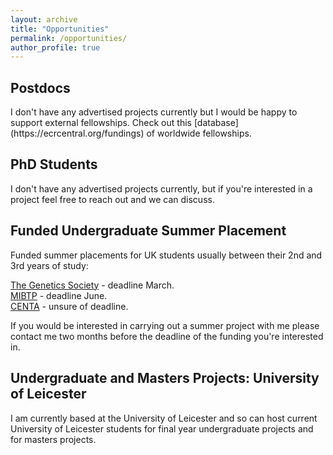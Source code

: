 ```yaml
---
layout: archive
title: "Opportunities"
permalink: /opportunities/
author_profile: true
---
```


<h2>Postdocs</h2>
I don't have any advertised projects currently but I would be happy to support external fellowships. Check out this [database](https://ecrcentral.org/fundings) of worldwide fellowships.

<h2>PhD Students</h2>
I don't have any advertised projects currently, but if you're interested in a project feel free to reach out and we can discuss.

<h2>Funded Undergraduate Summer Placement</h2>

Funded summer placements for UK students usually between their 2nd and 3rd years of study: 

[The Genetics Society](https://genetics.org.uk/grants/summer-studentships/) - deadline March.\
[MIBTP](https://warwick.ac.uk/fac/cross_fac/mibtp/rep/) - deadline June.\
[CENTA](https://centa.ac.uk/centa-research-experience-placements-rep-2022/) - unsure of deadline.

If you would be interested in carrying out a summer project with me please contact me two months before the deadline of the funding you're interested in.

<h2>Undergraduate and Masters Projects: University of Leicester</h2>

I am currently based at the University of Leicester and so can host current University of Leicester students for final year undergraduate projects and for masters projects.